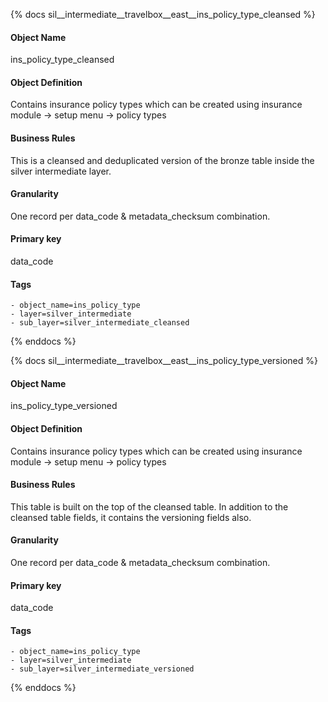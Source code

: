 {% docs sil__intermediate__travelbox__east__ins_policy_type_cleansed %}

#### Object Name
ins_policy_type_cleansed

#### Object Definition
Contains insurance policy types which can be created using insurance module -&gt; setup menu -&gt; policy types

#### Business Rules
This is a cleansed and deduplicated version of the bronze table inside the silver intermediate layer.

#### Granularity
One record per data_code & metadata_checksum combination.

#### Primary key
data_code

#### Tags
    - object_name=ins_policy_type
    - layer=silver_intermediate
    - sub_layer=silver_intermediate_cleansed

{% enddocs %}

{% docs sil__intermediate__travelbox__east__ins_policy_type_versioned %}

#### Object Name
ins_policy_type_versioned

#### Object Definition
Contains insurance policy types which can be created using insurance module -&gt; setup menu -&gt; policy types

#### Business Rules
This table is built on the top of the cleansed table. In addition to the cleansed table fields, it contains the versioning fields also.

#### Granularity
One record per data_code & metadata_checksum combination.

#### Primary key
data_code

#### Tags
    - object_name=ins_policy_type
    - layer=silver_intermediate
    - sub_layer=silver_intermediate_versioned

{% enddocs %}